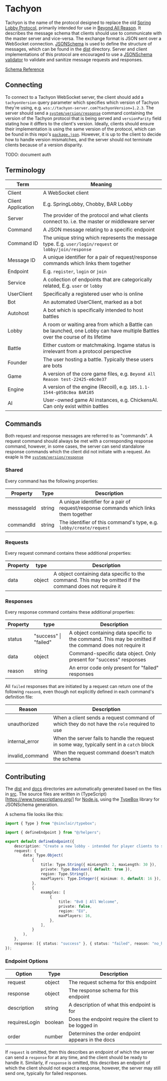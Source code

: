 # Tachyon

Tachyon is the name of the protocol designed to replace the old [Spring Lobby Protocol](https://springrts.com/dl/LobbyProtocol/ProtocolDescription.html), primarily intended for use in [Beyond All Reason](https://github.com/beyond-all-reason/Beyond-All-Reason). It describes the message schema that clients should use to communicate with the master server and vice-versa. The exchange format is JSON sent over a WebSocket connection. [JSONSchema](https://json-schema.org/) is used to define the structure of messages, which can be found in the [dist](dist) directory. Server and client implementations of this protocol are encouraged to use a [JSONSchema validator](https://json-schema.org/implementations.html#validators) to validate and sanitize message requests and responses.

[Schema Reference](docs/README.md)

## Connecting

To connect to a Tachyon WebSocket server, the client should add a `tachyonVersion` query parameter which specifies which version of Tachyon they're using, e.g. `wss://tachyon-server.com?tachyonVersion=1.2.3`. The server should send a [`system/version/response`](docs/system.md/#version) command containing the version of the Tachyon protocol that is being served and `versionParity` field stating how it differs to the client's version. Ideally, clients should ensure their implementation is using the same version of the protocol, which can be found in this repo's [`package.json`](package.json). However, it is up to the client to decide how to handle version mismatches, and the server should not terminate clients because of a version disparity.

TODO: document auth

## Terminology

| Term               | Meaning                                                                                                                         |
| ------------------ | ------------------------------------------------------------------------------------------------------------------------------- |
| Client             | A WebSocket client                                                                                                              |
| Client Application | E.g. SpringLobby, Chobby, BAR Lobby                                                                                             |
| Server             | The provider of the protocol and what clients connect to. i.e. the master or middleware server                                  |
| Command            | A JSON message relating to a specific endpoint                                                                                  |
| Command ID         | The unique string which represents the message type. E.g. `user/login/request` or `lobby/join/response`                         |
| Message ID         | A unique identifier for a pair of request/response commands which links them together                                           |
| Endpoint           | E.g. `register`, `login` or `join`                                                                                              |
| Service            | A collection of endpoints that are categorically related, E.g. `user` or `lobby`                                                |
| UserClient         | Specifically a registered user who is online                                                                                    |
| Bot                | An automated UserClient, marked as a bot                                                                                        |
| Autohost           | A bot which is specifically intended to host battles                                                                            |
| Lobby              | A room or waiting area from which a Battle can be launched, one Lobby can have multiple Battles over the course of its lifetime |
| Battle             | Either custom or matchmaking. Ingame status is irrelevant from a protocol perspective                                           |
| Founder            | The user hosting a battle. Typically these users are bots                                                                       |
| Game               | A version of the core game files, e.g. `Beyond All Reason test-22425-e6c0e37`                                                   |
| Engine             | A version of the engine (Recoil), e.g. `105.1.1-1544-g058c8ea BAR105`                                                           |
| AI                 | User-owned game AI instances, e.g. ChickensAI. Can only exist within battles                                                    |

## Commands

Both request and response messages are referred to as "commands". A request command should always be met with a corresponding response command, however, in some cases, the server can send standalone response commands which the client did not initiate with a request. An exaple is the [`system/version/response`](docs/system.md/#version)

### Shared

Every command has the following properties:

| Property   | Type   | Description                                                                           |
| ---------- | ------ | ------------------------------------------------------------------------------------- |
| messsageId | string | A unique identifier for a pair of request/response commands which links them together |
| commandId  | string | The identifier of this command's type, e.g. `lobby/create/request`                    |

### Requests

Every request command contains these additional properties:

| Property | type   | Description                                                                                              |
| -------- | ------ | -------------------------------------------------------------------------------------------------------- |
| data     | object | A object containing data specific to the command. This may be omitted if the command does not require it |

### Responses

Every response command contains these additional properties:

| Property | type                  | Description                                                                                              |
| -------- | --------------------- | -------------------------------------------------------------------------------------------------------- |
| status   | "success" \| "failed" | A object containing data specific to the command. This may be omitted if the command does not require it |
| data     | object                | Command-specific data object. Only present for "success" responses                                       |
| reason   | string                | An error code only present for "failed" responses                                                        |

All `failed` responses that are initiated by a request can return one of the following `reason`s, even though not explicitly defined in each command's definition file:

| Reason          | Description                                                                                |
| --------------- | ------------------------------------------------------------------------------------------ |
| unauthorized    | When a client sends a request command of which they do not have the `role` required to use |
| internal_error  | When the server fails to handle the request in some way, typically sent in a `catch` block |
| invalid_command | When the request command doesn't match the schema                                          |

## Contributing

The [dist](dist) and [docs](docs) directories are automatically generated based on the files in [src](src). The source files are written in (TypeScript)[https://www.typescriptlang.org/] for [Node.js](https://nodejs.org/en), using the [TypeBox](https://github.com/sinclairzx81/typebox) library for JSONSchema generation.

A schema file looks like this:

```ts
import { Type } from "@sinclair/typebox";

import { defineEndpoint } from "@/helpers";

export default defineEndpoint({
    description: "Create a new lobby - intended for player clients to summon a dedicated host.",
    request: {
        data: Type.Object(
            {
                title: Type.String({ minLength: 2, maxLength: 30 }),
                private: Type.Boolean({ default: true }),
                region: Type.String(),
                maxPlayers: Type.Integer({ minimum: 0, default: 16 }),
            },
            {
                examples: [
                    {
                        title: "8v8 | All Welcome",
                        private: false,
                        region: "EU",
                        maxPlayers: 16,
                    },
                ],
            }
        ),
    },
    response: [{ status: "success" }, { status: "failed", reason: "no_hosts_available" }, { status: "failed", reason: "invalid_region" }],
});
```

### Endpoint Options

| Option        | Type    | Description                                          |
| ------------- | ------- | ---------------------------------------------------- |
| request       | object  | The request schema for this endpoint                 |
| response      | object  | The response schema for this endpoint                |
| description   | string  | A description of what this endpoint is for           |
| requiresLogin | boolean | Does the endpoint require the client to be logged in |
| order         | number  | Determines the order endpoint appears in the docs    |

If `request` is omitted, then this describes an endpoint of which the server can send a `response` for at any time, and the client should be ready to handle it. Similarly, if `response` is omitted, this describes an endpoint of which the client should not expect a response, however, the server may still send one, typically for failed responses.
